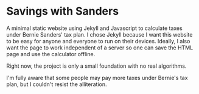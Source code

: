 # Savings with Sanders
A minimal static website using Jekyll and Javascript to calculate taxes under Bernie Sanders' tax plan. I chose Jekyll because I want this website to be easy for anyone and everyone to run on their devices. Ideally, I also want the page to work independent of a server so one can save the HTML page and use the calculator offline.

Right now, the project is only a small foundation with no real algorithms.

I'm fully aware that some people may pay more taxes under Bernie's tax plan, but I couldn't resist the alliteration.
